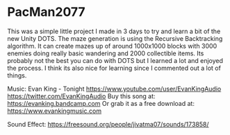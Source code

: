 # PacMan2077
This was a simple little project I made in 3 days to try and learn a bit of the new Unity DOTS.
The maze generation is using the Recursive Backtracking algorithm.
It can create mazes up of around 1000x1000 blocks with 3000 enemies doing really basic wandering and 2000 collectible items. 
Its probably not the best you can do with DOTS but I learned a lot and enjoyed the process.
I think its also nice for learning since I commented out a lot of things.
 
 
 
Music: Evan King - Tonight https://www.youtube.com/user/EvanKingAudio https://twitter.com/EvanKingAudio Buy this song at: https://evanking.bandcamp.com Or grab it as a free download at: https://www.evankingmusic.com

Sound Effect: https://freesound.org/people/jivatma07/sounds/173858/
